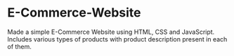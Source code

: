 # E-Commerce-Website

Made a simple E-Commerce Website using HTML, CSS and JavaScript. 
Includes various types of products with product description present in each of them.
